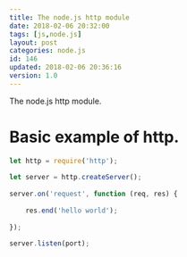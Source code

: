 ```yaml
---
title: The node.js http module
date: 2018-02-06 20:32:00
tags: [js,node.js]
layout: post
categories: node.js
id: 146
updated: 2018-02-06 20:36:16
version: 1.0
---
```


The node.js http module.

<!-- more -->

# Basic example of http.

```js
let http = require('http');
 
let server = http.createServer();
 
server.on('request', function (req, res) {
 
    res.end('hello world');
 
});
 
server.listen(port);
```